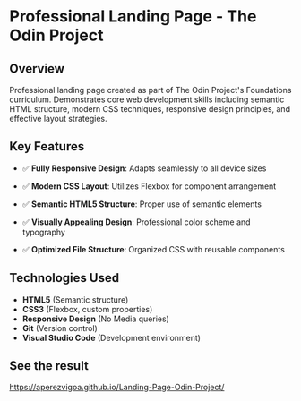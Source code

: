 # Professional Landing Page - The Odin Project

## Overview
Professional landing page created as part of The Odin Project's Foundations curriculum. Demonstrates core web development skills including semantic HTML structure, modern CSS techniques, responsive design principles, and effective layout strategies.

## Key Features
- ✅ **Fully Responsive Design**: Adapts seamlessly to all device sizes
- ✅ **Modern CSS Layout**: Utilizes Flexbox for component arrangement
- ✅ **Semantic HTML5 Structure**: Proper use of semantic elements

- ✅ **Visually Appealing Design**: Professional color scheme and typography
- ✅ **Optimized File Structure**: Organized CSS with reusable components

## Technologies Used
- **HTML5** (Semantic structure)
- **CSS3** (Flexbox, custom properties)
- **Responsive Design** (No Media queries)
- **Git** (Version control)
- **Visual Studio Code** (Development environment)

## See the result

https://aperezvigoa.github.io/Landing-Page-Odin-Project/